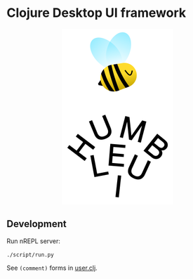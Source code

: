 # Clojure Desktop UI framework

<p align="center">
  <img src="./extras/logo.png" height="400">
</p>

## Development

Run nREPL server:

```
./script/run.py
```

See `(comment)` forms in [user.clj](https://github.com/HumbleUI/HumbleUI/tree/main/dev/user.clj).
